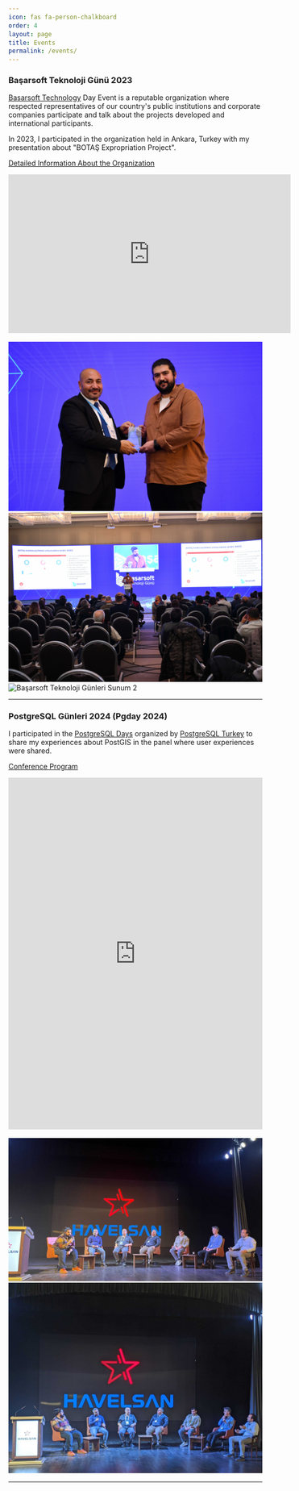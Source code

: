 ```yaml
---
icon: fas fa-person-chalkboard
order: 4
layout: page
title: Events
permalink: /events/
---
```


### Başarsoft Teknoloji Günü 2023

[Basarsoft Technology](https://www.basarsoft.com.tr/) Day Event is a reputable organization where respected representatives of our country's public institutions and corporate companies participate and talk about the projects developed and international participants.

In 2023, I participated in the organization held in Ankara, Turkey with my presentation about "BOTAŞ Expropriation Project".

[Detailed Information About the Organization](https://www.basarsoft.com.tr/basarsoft-teknoloji-gunu-2023-ankara/)

<!-- YouTube video embed -->
<iframe width="560" height="315" src="https://www.youtube.com/embed/ddVBb1u2Sjw" frameborder="0" allow="accelerometer; autoplay; encrypted-media; gyroscope; picture-in-picture" allowfullscreen></iframe>

![Başarsoft Teknoloji Günleri Plaket](/assets/img/basar1.jpg)
![Başarsoft Teknoloji Günleri Sunum 1](/assets/img/basar2.jpg)
![Başarsoft Teknoloji Günleri Sunum 2](/assets/img/basar3.jpg)

---

### PostgreSQL Günleri 2024 (Pgday 2024)

I participated in the [PostgreSQL Days](https://konferans.postgresql.org.tr/) organized by [PostgreSQL Turkey](https://www.linkedin.com/company/postgresqlturkiye/) to share my experiences about PostGIS in the panel where user experiences were shared.

[Conference Program](https://konferans.postgresql.org.tr/#block-mahi-konferansprogrami)

<iframe src="https://www.linkedin.com/embed/feed/update/urn:li:share:7186793204631912450" height="698" width="504" frameborder="0" allowfullscreen="" title="Gömülü gönderi"></iframe>

![PgDAY Panel 1](/assets/img/pgday_1.jpg)
![PgDAY Panel 2](/assets/img/pgday2.jpg)

---
